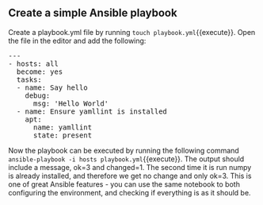 ## Create a simple Ansible playbook

Create a playbook.yml file by running `touch playbook.yml`{{execute}}. Open the file in the editor and add the following:

<pre class="file"
 data-filename="./playbook.yml"
  data-target="replace">
---
- hosts: all
  become: yes
  tasks:
  - name: Say hello
    debug:
      msg: 'Hello World'
  - name: Ensure yamllint is installed
    apt:
      name: yamllint
      state: present
</pre>

Now the playbook can be executed by running the following command `ansible-playbook -i hosts playbook.yml`{{execute}}. The output should include a message, ok=3 and changed=1. The second time it is run numpy is already installed, and therefore we get no change and only ok=3. This is one of great Ansible features - you can use the same notebook to both configuring the environment, and checking if everything is as it should be.

